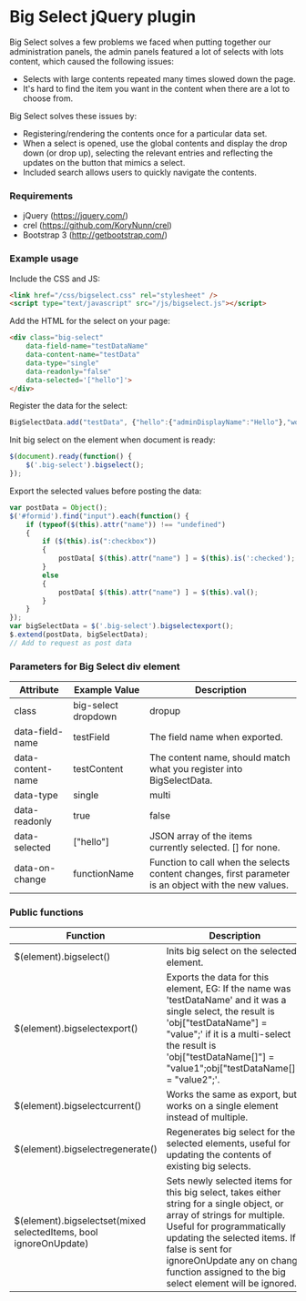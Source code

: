 # Big Select jQuery plugin #

Big Select solves a few problems we faced when putting together our administration panels, the admin panels featured a lot of selects with lots content, which caused the following issues:
* Selects with large contents repeated many times slowed down the page.
* It's hard to find the item you want in the content when there are a lot to choose from.

Big Select solves these issues by:
* Registering/rendering the contents once for a particular data set.
* When a select is opened, use the global contents and display the drop down (or drop up), selecting the relevant entries and reflecting the updates on the button that mimics a select.
* Included search allows users to quickly navigate the contents.


### Requirements #
* jQuery (https://jquery.com/)
* crel (https://github.com/KoryNunn/crel)
* Bootstrap 3 (http://getbootstrap.com/)



### Example usage #

Include the CSS and JS:
```html
<link href="/css/bigselect.css" rel="stylesheet" />
<script type="text/javascript" src="/js/bigselect.js"></script>
```


Add the HTML for the select on your page:
```html
<div class="big-select"
	data-field-name="testDataName"
	data-content-name="testData"
	data-type="single"
	data-readonly="false"
	data-selected='["hello"]'>
</div>
```


Register the data for the select:
```javascript
BigSelectData.add("testData", {"hello":{"adminDisplayName":"Hello"},"world":{"adminDisplayName":"World"}});
```


Init big select on the element when document is ready:
```javascript
$(document).ready(function() {
	$('.big-select').bigselect();
});
```

Export the selected values before posting the data:
```javascript
var postData = Object();
$('#formid').find("input").each(function() {
	if (typeof($(this).attr("name")) !== "undefined")
	{
		if ($(this).is(":checkbox"))
		{
			postData[ $(this).attr("name") ] = $(this).is(':checked');
		}
		else
		{
			postData[ $(this).attr("name") ] = $(this).val();
		}
	}
});
var bigSelectData = $('.big-select').bigselectexport();
$.extend(postData, bigSelectData);
// Add to request as post data
```


### Parameters for Big Select div element #

| Attribute         | Example Value              | Description                                                                                                     |
|-------------------|----------------------------|-----------------------------------------------------------------------------------------------------------------|
| class             | big-select dropdown|dropup | Requires big-select, then choose either dropdown or dropup to determine the direction it opens up.              |
| data-field-name   | testField                  | The field name when exported.                                                                                   |
| data-content-name | testContent                | The content name, should match what you register into BigSelectData.                                            |
| data-type         | single|multi               | Set to single to be a single-select or multi for a multi-select.                                                |
| data-readonly     | true|false                 | Whether or not to be in readonly mode. Will still output for export.                                            |
| data-selected     | ["hello"]                  | JSON array of the items currently selected. [] for none.                                                        |
| data-on-change    | functionName               | Function to call when the selects content changes, first parameter is an object with the new values.            |


### Public functions #

| Function                                                          | Description                                                                                                                                                                                                                                                        |
|-------------------------------------------------------------------|--------------------------------------------------------------------------------------------------------------------------------------------------------------------------------------------------------------------------------------------------------------------|
| $(element).bigselect()                                            | Inits big select on the selected element.                                                                                                                                                                                                                          |
| $(element).bigselectexport()                                      | Exports the data for this element, EG: If the name was 'testDataName' and it was a single select, the result is 'obj["testDataName"] = "value";' if it is a multi-select the result is 'obj["testDataName[]"] = "value1";obj["testDataName[]"] = "value2";'. |
| $(element).bigselectcurrent()                                     | Works the same as export, but works on a single element instead of multiple.                                                                                                                                                                                       |
| $(element).bigselectregenerate()                                  | Regenerates big select for the selected elements, useful for updating the contents of existing big selects.                                                                                                                                                        |
| $(element).bigselectset(mixed selectedItems, bool ignoreOnUpdate) | Sets newly selected items for this big select, takes either string for a single object, or array of strings for multiple. Useful for programmatically updating the selected items. If false is sent for ignoreOnUpdate any on change function assigned to the big select element will be ignored.                                                 |

